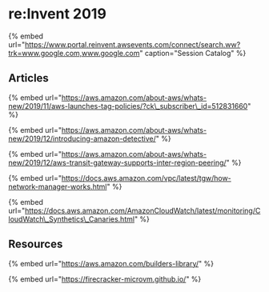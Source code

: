 # re:Invent 2019

{% embed url="https://www.portal.reinvent.awsevents.com/connect/search.ww?trk=www.google.com,www.google.com" caption="Session Catalog" %}

## Articles

{% embed url="https://aws.amazon.com/about-aws/whats-new/2019/11/aws-launches-tag-policies/?ck\_subscriber\_id=512831660" %}

{% embed url="https://aws.amazon.com/about-aws/whats-new/2019/12/introducing-amazon-detective/" %}

{% embed url="https://aws.amazon.com/about-aws/whats-new/2019/12/aws-transit-gateway-supports-inter-region-peering/" %}

{% embed url="https://docs.aws.amazon.com/vpc/latest/tgw/how-network-manager-works.html" %}

{% embed url="https://docs.aws.amazon.com/AmazonCloudWatch/latest/monitoring/CloudWatch\_Synthetics\_Canaries.html" %}

## Resources

{% embed url="https://aws.amazon.com/builders-library/" %}

{% embed url="https://firecracker-microvm.github.io/" %}



